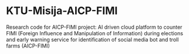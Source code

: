 # KTU-Misija-AICP-FIMI
Research code for AICP-FIMI project: AI driven cloud platform to counter FIMI (Foreign Influence and Manipulation of Information) during elections and early warning service for identification of social media bot and troll farms (AICP-FIMI)
